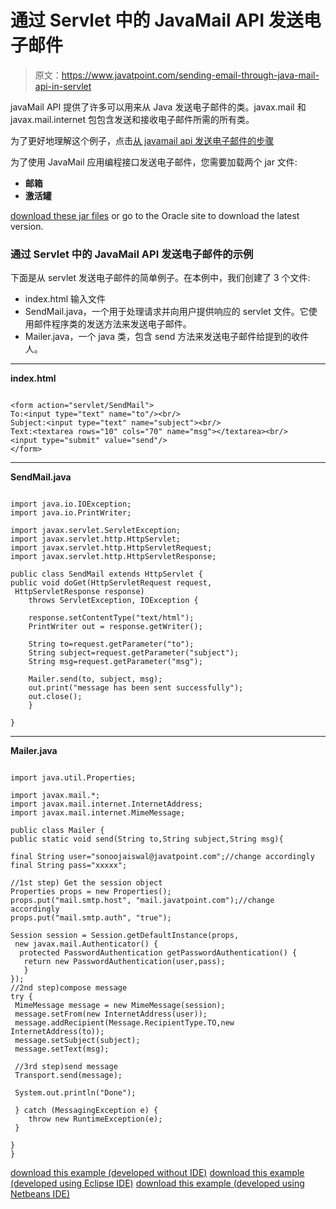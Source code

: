 # 通过 Servlet 中的 JavaMail API 发送电子邮件

> 原文：<https://www.javatpoint.com/sending-email-through-java-mail-api-in-servlet>

javaMail API 提供了许多可以用来从 Java 发送电子邮件的类。javax.mail 和 javax.mail.internet 包包含发送和接收电子邮件所需的所有类。

为了更好地理解这个例子，点击[从 javamail api 发送电子邮件的步骤](example-of-sending-email-using-java-mail-api)

为了使用 JavaMail 应用编程接口发送电子邮件，您需要加载两个 jar 文件:

*   **邮箱**
*   **激活罐**

[download these jar files](https://static.javatpoint.com/src/mail/mailactivation.zip) or go to the Oracle site to download the latest version.

### 通过 Servlet 中的 JavaMail API 发送电子邮件的示例

下面是从 servlet 发送电子邮件的简单例子。在本例中，我们创建了 3 个文件:

*   index.html 输入文件
*   SendMail.java，一个用于处理请求并向用户提供响应的 servlet 文件。它使用邮件程序类的发送方法来发送电子邮件。
*   Mailer.java，一个 java 类，包含 send 方法来发送电子邮件给提到的收件人。

* * *

**index.html**

```

<form action="servlet/SendMail">
To:<input type="text" name="to"/><br/>
Subject:<input type="text" name="subject"><br/>
Text:<textarea rows="10" cols="70" name="msg"></textarea><br/>
<input type="submit" value="send"/>
</form>

```

* * *

**SendMail.java**

```

import java.io.IOException;
import java.io.PrintWriter;

import javax.servlet.ServletException;
import javax.servlet.http.HttpServlet;
import javax.servlet.http.HttpServletRequest;
import javax.servlet.http.HttpServletResponse;

public class SendMail extends HttpServlet {
public void doGet(HttpServletRequest request,
 HttpServletResponse response)
	throws ServletException, IOException {

	response.setContentType("text/html");
	PrintWriter out = response.getWriter();

	String to=request.getParameter("to");
	String subject=request.getParameter("subject");
	String msg=request.getParameter("msg");

	Mailer.send(to, subject, msg);
	out.print("message has been sent successfully");
	out.close();
	}

}

```

* * *

**Mailer.java**

```

import java.util.Properties;

import javax.mail.*;
import javax.mail.internet.InternetAddress;
import javax.mail.internet.MimeMessage;

public class Mailer {
public static void send(String to,String subject,String msg){

final String user="sonoojaiswal@javatpoint.com";//change accordingly
final String pass="xxxxx";

//1st step) Get the session object	
Properties props = new Properties();
props.put("mail.smtp.host", "mail.javatpoint.com");//change accordingly
props.put("mail.smtp.auth", "true");

Session session = Session.getDefaultInstance(props,
 new javax.mail.Authenticator() {
  protected PasswordAuthentication getPasswordAuthentication() {
   return new PasswordAuthentication(user,pass);
   }
});
//2nd step)compose message
try {
 MimeMessage message = new MimeMessage(session);
 message.setFrom(new InternetAddress(user));
 message.addRecipient(Message.RecipientType.TO,new InternetAddress(to));
 message.setSubject(subject);
 message.setText(msg);

 //3rd step)send message
 Transport.send(message);

 System.out.println("Done");

 } catch (MessagingException e) {
	throw new RuntimeException(e);
 }

}
}

```

[download this example (developed without IDE)](https://static.javatpoint.com/src/servlet/sendmailservlet.zip)
[download this example (developed using Eclipse IDE)](https://static.javatpoint.com/src/servlet/eclipse/sendmailservlet.zip)
[download this example (developed using Netbeans IDE)](https://static.javatpoint.com/src/servlet/netbeans/sendmailservlet.zip)